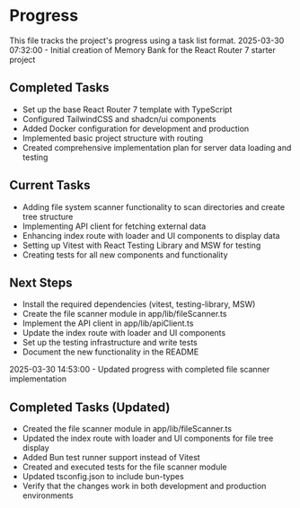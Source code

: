# Progress

This file tracks the project's progress using a task list format.
2025-03-30 07:32:00 - Initial creation of Memory Bank for the React Router 7 starter project

## Completed Tasks

* Set up the base React Router 7 template with TypeScript
* Configured TailwindCSS and shadcn/ui components
* Added Docker configuration for development and production
* Implemented basic project structure with routing
* Created comprehensive implementation plan for server data loading and testing

## Current Tasks

* Adding file system scanner functionality to scan directories and create tree structure
* Implementing API client for fetching external data
* Enhancing index route with loader and UI components to display data
* Setting up Vitest with React Testing Library and MSW for testing
* Creating tests for all new components and functionality

## Next Steps

* Install the required dependencies (vitest, testing-library, MSW)
* Create the file scanner module in app/lib/fileScanner.ts
* Implement the API client in app/lib/apiClient.ts
* Update the index route with loader and UI components
* Set up the testing infrastructure and write tests
* Document the new functionality in the README

2025-03-30 14:53:00 - Updated progress with completed file scanner implementation

## Completed Tasks (Updated)

* Created the file scanner module in app/lib/fileScanner.ts
* Updated the index route with loader and UI components for file tree display
* Added Bun test runner support instead of Vitest
* Created and executed tests for the file scanner module
* Updated tsconfig.json to include bun-types
* Verify that the changes work in both development and production environments